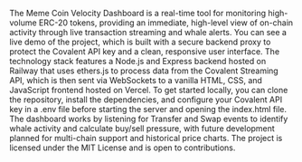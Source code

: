 The Meme Coin Velocity Dashboard is a real-time tool for monitoring high-volume ERC-20 tokens, providing an immediate, high-level view of on-chain activity through live transaction streaming and whale alerts. You can see a live demo of the project, which is built with a secure backend proxy to protect the Covalent API key and a clean, responsive user interface. The technology stack features a Node.js and Express backend hosted on Railway that uses ethers.js to process data from the Covalent Streaming API, which is then sent via WebSockets to a vanilla HTML, CSS, and JavaScript frontend hosted on Vercel. To get started locally, you can clone the repository, install the dependencies, and configure your Covalent API key in a .env file before starting the server and opening the index.html file. The dashboard works by listening for Transfer and Swap events to identify whale activity and calculate buy/sell pressure, with future development planned for multi-chain support and historical price charts. The project is licensed under the MIT License and is open to contributions.
